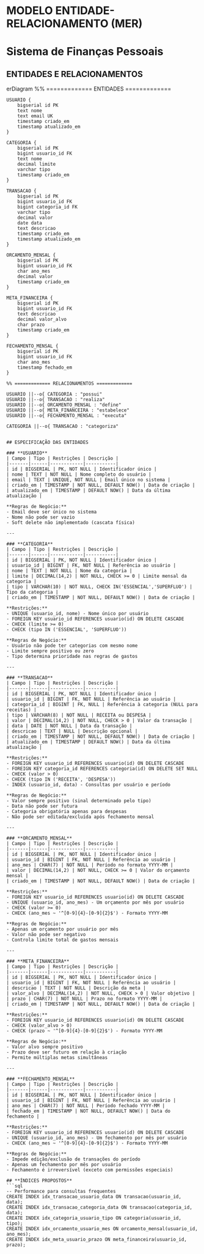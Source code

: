 # MODELO ENTIDADE-RELACIONAMENTO (MER)
# Sistema de Finanças Pessoais

## ENTIDADES E RELACIONAMENTOS


erDiagram
    %% ============= ENTIDADES =============
    
    USUARIO {
        bigserial id PK
        text nome
        text email UK
        timestamp criado_em
        timestamp atualizado_em
    }
    
    CATEGORIA {
        bigserial id PK
        bigint usuario_id FK
        text nome
        decimal limite
        varchar tipo
        timestamp criado_em
    }
    
    TRANSACAO {
        bigserial id PK
        bigint usuario_id FK
        bigint categoria_id FK
        varchar tipo
        decimal valor
        date data
        text descricao
        timestamp criado_em
        timestamp atualizado_em
    }
    
    ORCAMENTO_MENSAL {
        bigserial id PK
        bigint usuario_id FK
        char ano_mes
        decimal valor
        timestamp criado_em
    }
    
    META_FINANCEIRA {
        bigserial id PK
        bigint usuario_id FK
        text descricao
        decimal valor_alvo
        char prazo
        timestamp criado_em
    }
    
    FECHAMENTO_MENSAL {
        bigserial id PK
        bigint usuario_id FK
        char ano_mes
        timestamp fechado_em
    }
    
    %% ============= RELACIONAMENTOS =============
    
    USUARIO ||--o{ CATEGORIA : "possui"
    USUARIO ||--o{ TRANSACAO : "realiza"
    USUARIO ||--o{ ORCAMENTO_MENSAL : "define"
    USUARIO ||--o{ META_FINANCEIRA : "estabelece"
    USUARIO ||--o{ FECHAMENTO_MENSAL : "executa"
    
    CATEGORIA ||--o{ TRANSACAO : "categoriza"
```

## ESPECIFICAÇÃO DAS ENTIDADES

### **USUARIO**
| Campo | Tipo | Restrições | Descrição |
|-------|------|------------|-----------|
| id | BIGSERIAL | PK, NOT NULL | Identificador único |
| nome | TEXT | NOT NULL | Nome completo do usuário |
| email | TEXT | UNIQUE, NOT NULL | Email único no sistema |
| criado_em | TIMESTAMP | NOT NULL, DEFAULT NOW() | Data de criação |
| atualizado_em | TIMESTAMP | DEFAULT NOW() | Data da última atualização |

**Regras de Negócio:**
- Email deve ser único no sistema
- Nome não pode ser vazio
- Soft delete não implementado (cascata física)

---

### **CATEGORIA**
| Campo | Tipo | Restrições | Descrição |
|-------|------|------------|-----------|
| id | BIGSERIAL | PK, NOT NULL | Identificador único |
| usuario_id | BIGINT | FK, NOT NULL | Referência ao usuário |
| nome | TEXT | NOT NULL | Nome da categoria |
| limite | DECIMAL(14,2) | NOT NULL, CHECK >= 0 | Limite mensal da categoria |
| tipo | VARCHAR(10) | NOT NULL, CHECK IN('ESSENCIAL','SUPERFLUO') | Tipo da categoria |
| criado_em | TIMESTAMP | NOT NULL, DEFAULT NOW() | Data de criação |

**Restrições:**
- UNIQUE (usuario_id, nome) - Nome único por usuário
- FOREIGN KEY usuario_id REFERENCES usuario(id) ON DELETE CASCADE
- CHECK (limite >= 0)
- CHECK (tipo IN ('ESSENCIAL', 'SUPERFLUO'))

**Regras de Negócio:**
- Usuário não pode ter categorias com mesmo nome
- Limite sempre positivo ou zero
- Tipo determina prioridade nas regras de gastos

---

### **TRANSACAO**
| Campo | Tipo | Restrições | Descrição |
|-------|------|------------|-----------|
| id | BIGSERIAL | PK, NOT NULL | Identificador único |
| usuario_id | BIGINT | FK, NOT NULL | Referência ao usuário |
| categoria_id | BIGINT | FK, NULL | Referência à categoria (NULL para receitas) |
| tipo | VARCHAR(8) | NOT NULL | RECEITA ou DESPESA |
| valor | DECIMAL(14,2) | NOT NULL, CHECK > 0 | Valor da transação |
| data | DATE | NOT NULL | Data da transação |
| descricao | TEXT | NULL | Descrição opcional |
| criado_em | TIMESTAMP | NOT NULL, DEFAULT NOW() | Data de criação |
| atualizado_em | TIMESTAMP | DEFAULT NOW() | Data da última atualização |

**Restrições:**
- FOREIGN KEY usuario_id REFERENCES usuario(id) ON DELETE CASCADE
- FOREIGN KEY categoria_id REFERENCES categoria(id) ON DELETE SET NULL
- CHECK (valor > 0)
- CHECK (tipo IN ('RECEITA', 'DESPESA'))
- INDEX (usuario_id, data) - Consultas por usuário e período

**Regras de Negócio:**
- Valor sempre positivo (sinal determinado pelo tipo)
- Data não pode ser futura
- Categoria obrigatória apenas para despesas
- Não pode ser editada/excluída após fechamento mensal

---

### **ORCAMENTO_MENSAL**
| Campo | Tipo | Restrições | Descrição |
|-------|------|------------|-----------|
| id | BIGSERIAL | PK, NOT NULL | Identificador único |
| usuario_id | BIGINT | FK, NOT NULL | Referência ao usuário |
| ano_mes | CHAR(7) | NOT NULL | Período no formato YYYY-MM |
| valor | DECIMAL(14,2) | NOT NULL, CHECK >= 0 | Valor do orçamento mensal |
| criado_em | TIMESTAMP | NOT NULL, DEFAULT NOW() | Data de criação |

**Restrições:**
- FOREIGN KEY usuario_id REFERENCES usuario(id) ON DELETE CASCADE
- UNIQUE (usuario_id, ano_mes) - Um orçamento por mês por usuário
- CHECK (valor >= 0)
- CHECK (ano_mes ~ '^[0-9]{4}-[0-9]{2}$') - Formato YYYY-MM

**Regras de Negócio:**
- Apenas um orçamento por usuário por mês
- Valor não pode ser negativo
- Controla limite total de gastos mensais

---

### **META_FINANCEIRA**
| Campo | Tipo | Restrições | Descrição |
|-------|------|------------|-----------|
| id | BIGSERIAL | PK, NOT NULL | Identificador único |
| usuario_id | BIGINT | FK, NOT NULL | Referência ao usuário |
| descricao | TEXT | NOT NULL | Descrição da meta |
| valor_alvo | DECIMAL(14,2) | NOT NULL, CHECK > 0 | Valor objetivo |
| prazo | CHAR(7) | NOT NULL | Prazo no formato YYYY-MM |
| criado_em | TIMESTAMP | NOT NULL, DEFAULT NOW() | Data de criação |

**Restrições:**
- FOREIGN KEY usuario_id REFERENCES usuario(id) ON DELETE CASCADE
- CHECK (valor_alvo > 0)
- CHECK (prazo ~ '^[0-9]{4}-[0-9]{2}$') - Formato YYYY-MM

**Regras de Negócio:**
- Valor alvo sempre positivo
- Prazo deve ser futuro em relação à criação
- Permite múltiplas metas simultâneas

---

### **FECHAMENTO_MENSAL**
| Campo | Tipo | Restrições | Descrição |
|-------|------|------------|-----------|
| id | BIGSERIAL | PK, NOT NULL | Identificador único |
| usuario_id | BIGINT | FK, NOT NULL | Referência ao usuário |
| ano_mes | CHAR(7) | NOT NULL | Período fechado YYYY-MM |
| fechado_em | TIMESTAMP | NOT NULL, DEFAULT NOW() | Data do fechamento |

**Restrições:**
- FOREIGN KEY usuario_id REFERENCES usuario(id) ON DELETE CASCADE
- UNIQUE (usuario_id, ano_mes) - Um fechamento por mês por usuário
- CHECK (ano_mes ~ '^[0-9]{4}-[0-9]{2}$') - Formato YYYY-MM

**Regras de Negócio:**
- Impede edição/exclusão de transações do período
- Apenas um fechamento por mês por usuário
- Fechamento é irreversível (exceto com permissões especiais)

## **ÍNDICES PROPOSTOS**
```sql
-- Performance para consultas frequentes
CREATE INDEX idx_transacao_usuario_data ON transacao(usuario_id, data);
CREATE INDEX idx_transacao_categoria_data ON transacao(categoria_id, data);
CREATE INDEX idx_categoria_usuario_tipo ON categoria(usuario_id, tipo);
CREATE INDEX idx_orcamento_usuario_mes ON orcamento_mensal(usuario_id, ano_mes);
CREATE INDEX idx_meta_usuario_prazo ON meta_financeira(usuario_id, prazo);
```
